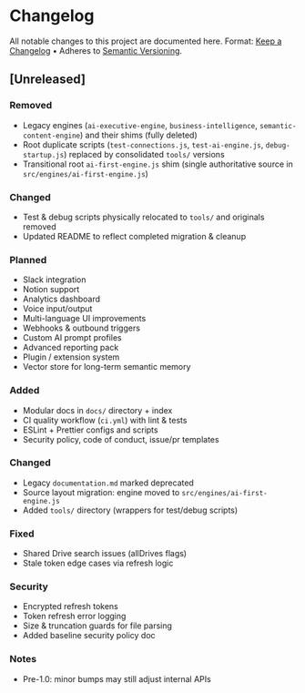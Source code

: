 # Changelog

All notable changes to this project are documented here. Format: [Keep a Changelog](https://keepachangelog.com/en/1.1.0/) • Adheres to [Semantic Versioning](https://semver.org/spec/v2.0.0.html).

## [Unreleased]
### Removed
- Legacy engines (`ai-executive-engine`, `business-intelligence`, `semantic-content-engine`) and their shims (fully deleted)
- Root duplicate scripts (`test-connections.js`, `test-ai-engine.js`, `debug-startup.js`) replaced by consolidated `tools/` versions
- Transitional root `ai-first-engine.js` shim (single authoritative source in `src/engines/ai-first-engine.js`)
### Changed
- Test & debug scripts physically relocated to `tools/` and originals removed
- Updated README to reflect completed migration & cleanup
### Planned
- Slack integration
- Notion support
- Analytics dashboard
- Voice input/output
- Multi-language UI improvements
- Webhooks & outbound triggers
- Custom AI prompt profiles
- Advanced reporting pack
- Plugin / extension system
- Vector store for long-term semantic memory

### Added
- Modular docs in `docs/` directory + index
- CI quality workflow (`ci.yml`) with lint & tests
- ESLint + Prettier configs and scripts
- Security policy, code of conduct, issue/pr templates

### Changed
- Legacy `documentation.md` marked deprecated
- Source layout migration: engine moved to `src/engines/ai-first-engine.js`
- Added `tools/` directory (wrappers for test/debug scripts)

### Fixed
- Shared Drive search issues (allDrives flags)
- Stale token edge cases via refresh logic

### Security
- Encrypted refresh tokens
- Token refresh error logging
- Size & truncation guards for file parsing
- Added baseline security policy doc

### Notes
- Pre-1.0: minor bumps may still adjust internal APIs

[0.9.0]: https://github.com/simbus82/Agency-Knowledge-App/releases/tag/v0.9.0